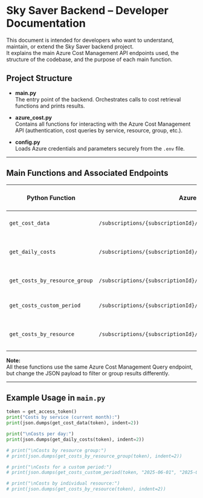 # Sky Saver Backend – Developer Documentation

This document is intended for developers who want to understand, maintain, or extend the Sky Saver backend project.  
It explains the main Azure Cost Management API endpoints used, the structure of the codebase, and the purpose of each main function.

## Project Structure

- **main.py**  
  The entry point of the backend. Orchestrates calls to cost retrieval functions and prints results.

- **azure_cost.py**  
  Contains all functions for interacting with the Azure Cost Management API (authentication, cost queries by service, resource, group, etc.).

- **config.py**  
  Loads Azure credentials and parameters securely from the `.env` file.

---

## Main Functions and Associated Endpoints

| Python Function               | Azure Endpoint Used                                                        | Description / Main Grouping                 |
| ----------------------------- | -------------------------------------------------------------------------- | ------------------------------------------- |
| `get_cost_data`               | `/subscriptions/{subscriptionId}/providers/Microsoft.CostManagement/query` | Costs by service (`ServiceName`)            |
| `get_daily_costs`             | `/subscriptions/{subscriptionId}/providers/Microsoft.CostManagement/query` | Costs per day (granularity: Daily)          |
| `get_costs_by_resource_group` | `/subscriptions/{subscriptionId}/providers/Microsoft.CostManagement/query` | Costs by resource group                     |
| `get_costs_custom_period`     | `/subscriptions/{subscriptionId}/providers/Microsoft.CostManagement/query` | Costs for a custom period                   |
| `get_costs_by_resource`       | `/subscriptions/{subscriptionId}/providers/Microsoft.CostManagement/query` | Costs by individual resource (`ResourceId`) |

**Note:**  
All these functions use the same Azure Cost Management Query endpoint, but change the JSON payload to filter or group results differently.

---

## Example Usage in `main.py`

```python
token = get_access_token()
print("Costs by service (current month):")
print(json.dumps(get_cost_data(token), indent=2))

print("\nCosts per day:")
print(json.dumps(get_daily_costs(token), indent=2))

# print("\nCosts by resource group:")
# print(json.dumps(get_costs_by_resource_group(token), indent=2))

# print("\nCosts for a custom period:")
# print(json.dumps(get_costs_custom_period(token, "2025-06-01", "2025-06-24"), indent=2))

# print("\nCosts by individual resource:")
# print(json.dumps(get_costs_by_resource(token), indent=2))
```
